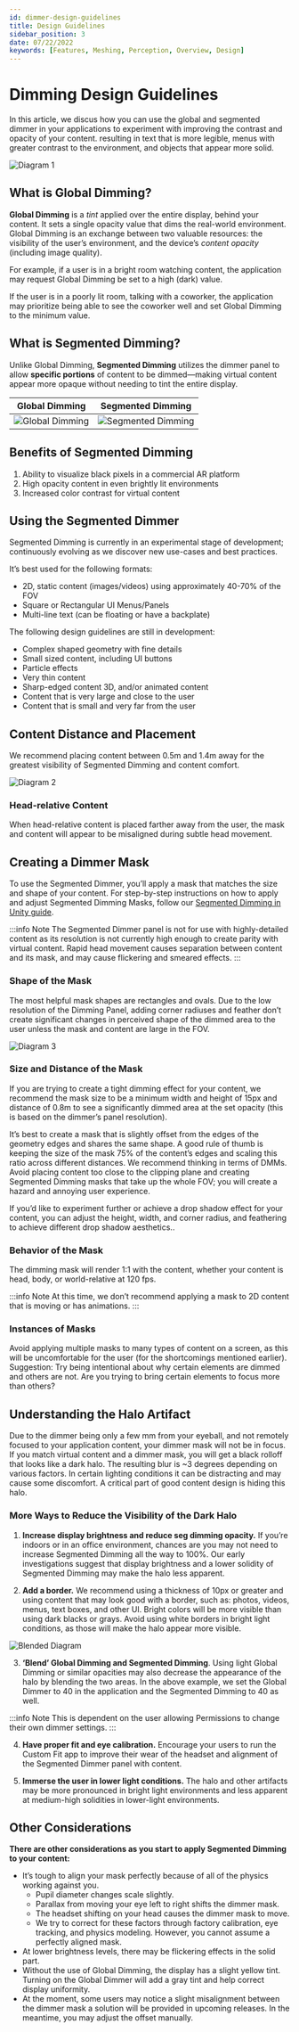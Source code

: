 ```yaml
---
id: dimmer-design-guidelines
title: Design Guidelines
sidebar_position: 3
date: 07/22/2022
keywords: [Features, Meshing, Perception, Overview, Design]
---
```


# Dimming Design Guidelines

In this article, we discus how you can use the global and segmented dimmer in your applications to experiment with improving the contrast and opacity of your content. resulting in text that is more legible, menus with greater contrast to the environment, and objects that appear more solid.

![Diagram 1](/img/design-dimmer/diagram1.png)

## What is Global Dimming?

**Global Dimming** is a *tint* applied over the entire display, behind your content. It sets a single opacity value that dims the real-world environment. Global Dimming is an exchange between two valuable resources: the visibility of the user’s environment, and the device’s *content opacity* (including image quality).

For example, if a user is in a bright room watching content, the application may request Global Dimming be set to a high (dark) value.

If the user is in a poorly lit room, talking with a coworker, the application may prioritize being able to see the coworker well and set Global Dimming to the minimum value.

## What is Segmented Dimming?

Unlike Global Dimming, **Segmented Dimming** utilizes the dimmer panel to allow **specific portions** of content to be dimmed—making virtual content appear more opaque without needing to tint the entire display.

| Global Dimming | Segmented Dimming |
| ----------- | ----------- |
| ![Global Dimming](/img/design-dimmer/global_dimming.gif)    | ![Segmented Dimming](/img/design-dimmer/segmented_dimming.gif)       |

## Benefits of Segmented Dimming

1. Ability to visualize black pixels in a commercial AR platform
2. High opacity content in even brightly lit environments
3. Increased color contrast for virtual content

## Using the Segmented Dimmer

Segmented Dimming is currently in an experimental stage of development; continuously evolving as we discover new use-cases and best practices.

It’s best used for the following formats:

- 2D, static content (images/videos) using approximately 40-70% of the FOV
- Square or Rectangular UI Menus/Panels
- Multi-line text (can be floating or have a backplate)

The following design guidelines are still in development:

- Complex shaped geometry with fine details
- Small sized content, including UI buttons
- Particle effects
- Very thin content
- Sharp-edged content
3D, and/or animated content
- Content that is very large and close to the user
- Content that is small and very far from the user

## Content Distance and Placement

We recommend placing content between 0.5m and 1.4m away for the greatest visibility of Segmented Dimming and content comfort.

![Diagram 2](/img/design-dimmer/diagram2.png)

### Head-relative Content

When head-relative content is placed farther away from the user, the mask and content will appear to be misaligned during subtle head movement.

## Creating a Dimmer Mask

To use the Segmented Dimmer, you’ll apply a mask that matches the size and shape of your content. For step-by-step instructions on how to apply and adjust Segmented Dimming Masks, follow our [Segmented Dimming in Unity guide](/docs/guides/unity/display/unity-segmented-dimming.md).

:::info Note
The Segmented Dimmer panel is not for use with highly-detailed content as its resolution is not currently high enough to create parity with virtual content. Rapid head movement causes separation between content and its mask, and may cause flickering and smeared effects.
:::

### Shape of the Mask

The most helpful mask shapes are rectangles and ovals. Due to the low resolution of the Dimming Panel, adding corner radiuses and feather don’t create significant changes in perceived shape of the dimmed area to the user unless the mask and content are large in the FOV.

![Diagram 3](/img/design-dimmer/diagram3.png)

### Size and Distance of the Mask

If you are trying to create a tight dimming effect for your content, we recommend the mask size to be a minimum width and height of 15px and distance of 0.8m to see a significantly dimmed area at the set opacity (this is based on the dimmer’s panel resolution).

It’s best to create a mask that is slightly offset from the edges of the geometry edges and shares the same shape. A good rule of thumb is keeping the size of the mask 75% of the content’s edges and scaling this ratio across different distances. We recommend thinking in terms of DMMs. Avoid placing content too close to the clipping plane and creating Segmented Dimming masks that take up the whole FOV; you will create a hazard and annoying user experience.

If you’d like to experiment further or achieve a drop shadow effect for your content, you can adjust the height, width, and corner radius, and feathering to achieve different drop shadow aesthetics..

### Behavior of the Mask

The dimming mask will render 1:1 with the content, whether your content is head, body, or world-relative at 120 fps.

:::info Note
At this time, we don’t recommend applying a mask to 2D content that is moving or has animations.
:::

### Instances of Masks

Avoid applying multiple masks to many types of content on a screen, as this will be uncomfortable for the user (for the shortcomings mentioned earlier).  Suggestion: Try being intentional about why certain elements are dimmed and others are not. Are you trying to bring certain elements to focus more than others?

## Understanding the Halo Artifact

Due to the dimmer being only a few mm from your eyeball, and not remotely focused to your application content, your dimmer mask will not be in focus. If you match virtual content and a dimmer mask, you will get a black rolloff that looks like a dark halo. The resulting blur is ~3 degrees depending on various factors. In certain lighting conditions it can be  distracting  and may cause some discomfort. A critical part of good content design is hiding this halo.

### More Ways to Reduce the Visibility of the Dark Halo

1. **Increase display brightness and reduce seg dimming opacity.**
If you’re indoors or in an office environment, chances are you may not need to increase Segmented Dimming all the way to 100%. Our early investigations suggest that display brightness and a lower solidity of Segmented Dimming may make the halo less apparent.

2. **Add a border.**
We recommend using a thickness of 10px or greater and using content that may look good with a border, such as: photos, videos, menus, text boxes, and other UI. Bright colors will be more visible  than using dark blacks or grays. Avoid using white borders in bright light conditions, as those will make the halo appear more visible.

![Blended Diagram](/img/design-dimmer/blended_dimming.gif)

3. **‘Blend’ Global Dimming and Segmented Dimming**.
Using light Global Dimming or similar opacities may also decrease the appearance of the halo by blending the two areas. In the above example, we set the Global Dimmer to 40 in the application and the Segmented Dimming to 40 as well.

:::info Note
This is dependent on the user allowing Permissions to change their own dimmer settings.
:::

4. **Have proper fit and eye calibration.**
Encourage your users to run the Custom Fit app to improve their wear of the headset and  alignment of the Segmented Dimmer panel with content.

5. **Immerse the user in lower light conditions.**
The halo and other artifacts may be more pronounced in bright light environments and less apparent at medium-high solidities in lower-light environments.

## Other Considerations

**There are other considerations as you start to apply Segmented Dimming to your content:**

- It’s tough to align your mask perfectly because of all of the physics working against you.
  - Pupil diameter changes scale slightly.
  - Parallax from moving your eye left to right shifts the dimmer mask.
  - The headset shifting on your head causes the dimmer mask to move.
  - We try to correct for these factors through factory calibration, eye tracking, and physics modeling. However, you cannot assume a perfectly aligned mask.
- At lower brightness levels, there may be flickering effects in the solid part.
- Without the use of Global Dimming, the display has a slight yellow tint. Turning on the Global Dimmer will add a gray tint and help correct display uniformity.
- At the moment, some users may notice a slight misalignment between the dimmer mask a solution will be provided in upcoming releases. In the meantime, you may adjust the offset manually.
